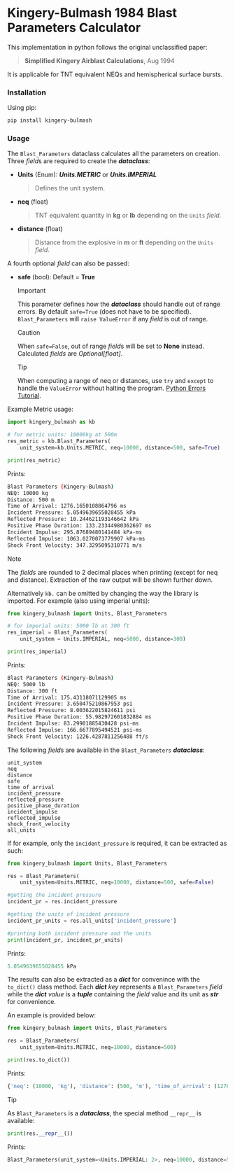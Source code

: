 # Kingery-Bulmash 1984 Blast Parameters Calculator

This implementation in python follows the original unclassified paper: 
>**Simplified Kingery Airblast Calculations**, Aug 1994

It is applicable for TNT equivalent NEQs and hemispherical surface bursts.

### Installation

Using pip:

```bash
pip install kingery-bulmash
```

### Usage

The `Blast_Parameters` dataclass calculates all the parameters on creation. Three *field*s are required to create the ***dataclass***:

- **Units** (Enum): ***Units.METRIC*** or ***Units.IMPERIAL***
    >Defines the unit system.

- **neq** (float)
    >TNT equivalent quantity in **kg** or **lb** depending on the `Units` *field*.

- **distance** (float)
    >Distance from the explosive in **m** or **ft**  depending on the `Units` *field*.

A fourth optional *field* can also be passed:

- **safe** (bool): Default = **True**
    >[!IMPORTANT]
    >This parameter defines how the  ***dataclass*** should handle out of range errors. By default `safe=True` (does not have to be specified). `Blast_Parameters` will `raise ValueError` if any *field* is out of range. 
    
    >[!CAUTION]
    >When `safe=False`, out of range *field*s will be set to **None** instead. Calculated *fields* are *Optional[float]*.

    >[!TIP]
    >When computing a range of neq or distances, use `try` and `except` to handle the `ValueError` without halting the program. [Python Errors Tutorial](https://docs.python.org/3/tutorial/errors.html).

Example Metric usage:

```python
import kingery_bulmash as kb

# for metric units: 10000kg at 500m
res_metric = kb.Blast_Parameters(
    unit_system=kb.Units.METRIC, neq=10000, distance=500, safe=True)

print(res_metric)
```
Prints:

```bash
Blast Parameters (Kingery-Bulmash)
NEQ: 10000 kg
Distance: 500 m
Time of Arrival: 1276.1650108864796 ms
Incident Pressure: 5.0549639655028455 kPa
Reflected Pressure: 10.244621193146642 kPa
Positive Phase Duration: 133.23344980362697 ms
Incident Impulse: 295.87689480141484 kPa-ms
Reflected Impulse: 1063.0270073779907 kPa-ms
Shock Front Velocity: 347.3295095310771 m/s
```

> [!NOTE]
> The *fields* are rounded to 2 decimal places when printing (except for neq and distance). Extraction of the raw output will be shown further down.

Alternatively `kb.` can be omitted by changing the way the library is imported. For example (also using imperial units):

```python
from kingery_bulmash import Units, Blast_Parameters

# for imperial units: 5000 lb at 300 ft
res_imperial = Blast_Parameters(
    unit_system = Units.IMPERIAL, neq=5000, distance=300)

print(res_imperial)
```

Prints:

```bash
Blast Parameters (Kingery-Bulmash)
NEQ: 5000 lb
Distance: 300 ft
Time of Arrival: 175.43118071129905 ms
Incident Pressure: 3.650475210867953 psi
Reflected Pressure: 8.003622015824611 psi
Positive Phase Duration: 55.982972601832884 ms
Incident Impulse: 83.29901885430428 psi-ms
Reflected Impulse: 166.6677895494521 psi-ms
Shock Front Velocity: 1226.4287811256488 ft/s
```

The following *field*s are available in the `Blast_Parameters` ***dataclass***: 

```
unit_system
neq
distance
safe
time_of_arrival
incident_pressure
reflected_pressure
positive_phase_duration
incident_impulse
reflected_impulse
shock_front_velocity
all_units
```

If for example, only the `incident_pressure` is required, it can be extracted as such:

```python
from kingery_bulmash import Units, Blast_Parameters

res = Blast_Parameters(
    unit_system=Units.METRIC, neq=10000, distance=500, safe=False)

#getting the incident pressure
incident_pr = res.incident_pressure

#getting the units of incident pressure
incident_pr_units = res.all_units['incident_pressure']

#printing both incident pressure and the units
print(incident_pr, incident_pr_units)
```

Prints:

```python
5.0549639655028455 kPa
```

The results can also be extracted as a ***dict*** for convenince with the `to_dict()` class method. Each ***dict*** *key* represents a `Blast_Parameters` *field* while the ***dict*** *value* is a ***tuple*** containing the *field* value and its unit as ***str*** for convenience. 

An example is provided below:

```python
from kingery_bulmash import Units, Blast_Parameters

res = Blast_Parameters(
    unit_system=Units.METRIC, neq=10000, distance=500)

print(res.to_dict())
```

Prints:

```python
{'neq': (10000, 'kg'), 'distance': (500, 'm'), 'time_of_arrival': (1276.1650108864796, 'ms'), 'incident_pressure': (5.0549639655028455, 'kPa'), 'reflected_pressure': (10.244621193146642, 'kPa'), 'positive_phase_duration': (133.23344980362697, 'ms'), 'incident_impulse': (295.87689480141484, 'kPa-ms'), 'reflected_impulse': (1063.0270073779907, 'kPa-ms'), 'shock_front_velocity': (347.3295095310771, 'm/s')}
```

> [!TIP]
> As `Blast_Parameters` is a ***dataclass***, the special method `__repr__` is available:

```python
print(res.__repr__())
```

Prints:

```python
Blast_Parameters(unit_system=<Units.IMPERIAL: 2>, neq=10000, distance=500, safe=True, time_of_arrival=321.847019237488, incident_pressure=2.421929166457596, reflected_pressure=5.154210873923219, positive_phase_duration=77.27391751066048, incident_impulse=80.60100811411623, reflected_impulse=155.56924419995374, shock_front_velocity=1190.0575398759968, all_units={'neq': 'lb', 'distance': 'ft', 'time_of_arrival': 'ms', 'incident_pressure': 'psi', 'reflected_pressure': 'psi', 'positive_phase_duration': 'ms', 'incident_impulse': 'psi-ms', 'reflected_impulse': 'psi-ms', 'shock_front_velocity': 'ft/s'})
```